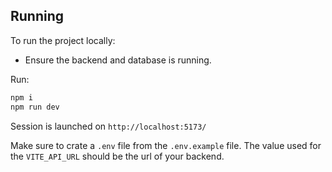 ## Running

To run the project locally:

- Ensure the backend and database is running.

Run:

```bash
npm i
npm run dev
```

Session is launched on `http://localhost:5173/`

Make sure to crate a `.env` file from the `.env.example` file.
The value used for the `VITE_API_URL` should be the url of your backend.
